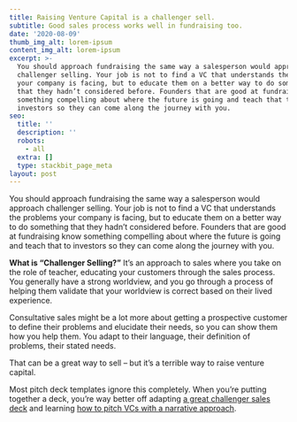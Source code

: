 ```yaml
---
title: Raising Venture Capital is a challenger sell.
subtitle: Good sales process works well in fundraising too.
date: '2020-08-09'
thumb_img_alt: lorem-ipsum
content_img_alt: lorem-ipsum
excerpt: >-
  You should approach fundraising the same way a salesperson would approach
  challenger selling. Your job is not to find a VC that understands the problems
  your company is facing, but to educate them on a better way to do something
  that they hadn’t considered before. Founders that are good at fundraising know
  something compelling about where the future is going and teach that to
  investors so they can come along the journey with you.
seo:
  title: ''
  description: ''
  robots:
    - all
  extra: []
  type: stackbit_page_meta
layout: post
---
```

You should approach fundraising the same way a salesperson would approach challenger selling. Your job is not to find a VC that understands the problems your company is facing, but to educate them on a better way to do something that they hadn’t considered before. Founders that are good at fundraising know something compelling about where the future is going and teach that to investors so they can come along the journey with you.

**What is “Challenger Selling?”**
It’s an approach to sales where you take on the role of teacher, educating your customers through the sales process. You generally have a strong worldview, and you go through a process of helping them validate that your worldview is correct based on their lived experience.

Consultative sales might be a lot more about getting a prospective customer to define their problems and elucidate their needs, so you can show them how you help them. You adapt to their language, their definition of problems, their stated needs.

That can be a great way to sell – but it’s a terrible way to raise venture capital.

Most pitch deck templates ignore this completely. When you’re putting together a deck, you’re way better off adapting [a great challenger sales deck](https://medium.com/the-mission/the-greatest-sales-deck-ive-ever-seen-4f4ef3391ba0) and learning [how to pitch VCs with a narrative approach](http://www.tyler.is/essays/how-to-pitch).
